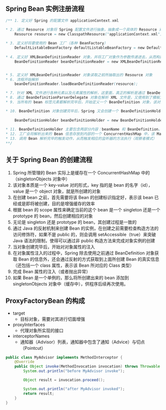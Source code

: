 ## Spring Bean 实例注册流程

```java
/** 1. 定义好 Spring 的配置文件 applicationContext.xml

* 2. 通过 Resource 对象将 Spring 配置文件进行抽象，抽象成一个具体的 Resource 对象，比如 ClassPathResource
	Resource resource = new ClasspathResource("applicationContext.xml");
	
* 3. 定义好将要使用的 Bean 工厂（各种 BeanFactory）
	DefaultListableBeanFactory defaultListableBeanFactory = new DefaultListableBeanFactory();
	
* 4. 定义好 XMLBeanDefinitionReader 对象，并将工厂对象作为参数传递进去，从而构建好二者之间的关联关系
	BeanDefinitionReader beanDefinitionReader = new XMLBeanDefinitionReader(defaultListableBeanFactory);


* 5. 定义好 XMLBeanDefinitionReader 对象读取之前所抽取出的 Resource 对象
* 6. 流程开始解析
	beanDefinitionReader.loadBeanDefinitionReader(resource);

* 7. 针对 XML 文件进行各种元素以及元素属性的解析，这里面，真正的解析是通过 BeanDefinitionParserDelegate 对象来完成的（委托模式）
* 8. 通过 BeanDefinitionParserDelegate 对象在解析 XML 文件是，又使用到了模板方法设计模式（pre， process， post）
* 9. 当所有的 bean 标签元素都解析完毕后，开始定义一个 BeanDefinition 对象，该对象是一个非常重要的对象，里面容纳了一个 Bean 相关的所有属性，包括 scope，abstract，init-method, destory-method....

* 10. BeanDefinition 对象创建完毕后，Spring 又会创建一个 BeanDefinitionHolder 对象来持有这个 BeanDefinition 对象。
		
	BeanDefinitionHolder beanDefinitionHolder = new BeanDefinitionHolder(beanName, beanDefinition);
	
* 11. BeanDefinitionHolder 主要包含两部分内容：beanName 和 BeanDefinition。
* 12. 工厂会将解析出来的 Bean 信息存放到内部的一个 ConcurrentHashMap 中，该 Map 的键是 beanName（唯一），值是 BeanDefinition 对象
* 13. 调用 Bean 解析完毕的触发动作，从而触发相应的监听器的方法执行（观察者模式）
**/
```



## 关于 Spring Bean 的创建流程

1. Spring 所管理的 Bean 实际上是缓存在一个 ConcurrentHashMap 中的（singletonObjects 对象中）
2. 该对象本质是一个 key-value 对的形式，key 指的是 bean 的名字（id）， value 是一个 object 对象，就是所创建的对象
3. 在创建 bean 之前，首先需要将该 Bean 的创建标识指定好，表示该 bean 已经或是即将被创建，目的是增强缓存的效率
4. 根据 bean 的 scope 属性来确定当前的这个 bean 是一个 singleton 还是一个 prototype 的 bean，然后创建相应的对象
5. 无论是 singleton 还是 prototype 的 bean，其创建过程是一致的
6. 通过 Java 的反射机制来创建 Bean 的实例，在创建之前需要检查构造方法的访问修饰符，如果不是 public 的，则会调用 setAccessible（true）来突破 Java 语法的限制，使得可以通过非 public 构造方法来完成对象实例的创建
7. 当对象创建完毕后，开始对对象属性的注入
8. 在对象属性注入的过程中，Spring 除去使用之前通过 BeanDefinition 对象获取 Bean 的信息外，还会通过反射的方式获取到上面所创建 Bean 的真实信息（还包括一个 class 属性，表示该 Bean 所对应的 Class 类型）
9. 完成 Bean 属性的注入（或者抛出异常）
10. 如果 Bean 是一个单例的，那么将所创建出来的 bean 添加到 singletonObjects 对象中（缓存中），供程序后续再次使用。





## ProxyFactoryBean 的构成

- target
  - 目标对象，需要对其进行切面增强
- proxyInterfaces
  - 代理对象所实现的接口
- interceptorNames
  - 通知器（Advisor）列表，通知器中包含了通知（Advice）与切点（Pointcut）

```java
public class MyAdvisor implements MethodInterceptor {
    @Override
    public Object invoke(MethodInvocation invocation) throws Throwable {
        System.out.println("before MyAdvisor invoke");

        Object result = invocation.proceed();

        System.out.println("after MyAdvisor invoked");
        return result;
    }
}
```





















